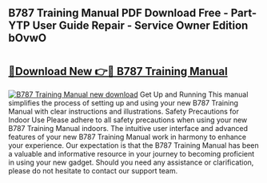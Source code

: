 ## B787 Training Manual PDF Download Free - Part-YTP User Guide Repair - Service Owner Edition bOvwO

# <h2><a href="http://bc64319.oget.top/?id=B787+Training+Manual">🔗Download New 👉🔴 B787 Training Manual</a></h2>

[![B787 Training Manual new download](https://i.imgur.com/5g1atiW.png)](http://bc64319.oget.top/?id=B787+Training+Manual)
Get Up and Running This manual simplifies the process of setting up and using your new B787 Training Manual with clear instructions and illustrations. Safety Precautions for Indoor Use Please adhere to all safety precautions when using your new B787 Training Manual indoors. The intuitive user interface and advanced features of your new B787 Training Manual work in harmony to enhance your experience. Our expectation is that the B787 Training Manual has been a valuable and informative resource in your journey to becoming proficient in using your new gadget. Should you need any assistance or clarification, please do not hesitate to contact our support team.
